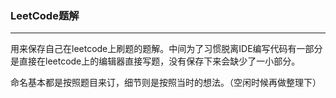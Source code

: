 ### LeetCode题解

---



用来保存自己在leetcode上刷题的题解。中间为了习惯脱离IDE编写代码有一部分是直接在leetcode上的编辑器直接写题，没有保存下来会缺少了一小部分。

命名基本都是按照题目来订，细节则是按照当时的想法。（空闲时候再做整理下）